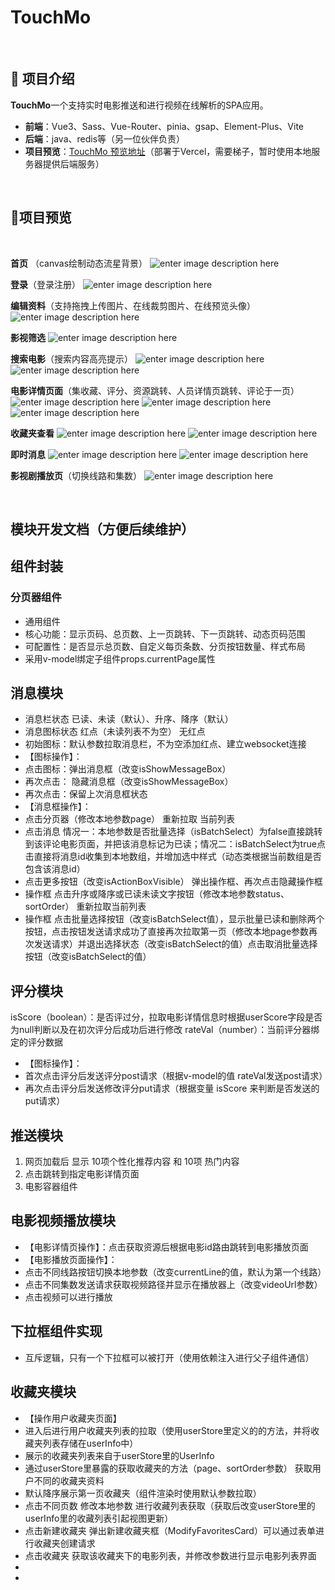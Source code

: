 # TouchMo

&nbsp;

## 🚀 项目介绍

**TouchMo**一个支持实时电影推送和进行视频在线解析的SPA应用。

- **前端**：Vue3、Sass、Vue-Router、pinia、gsap、Element-Plus、Vite
- **后端**：java、redis等（另一位伙伴负责）
- **项目预览**：[TouchMo 预览地址](https://movie-website-wheat-gamma.vercel.app/)（部署于Vercel，需要梯子，暂时使用本地服务器提供后端服务）

&nbsp; &nbsp;

## 🔆项目预览

  <br />
  
 **首页** （canvas绘制动态流星背景）
![enter image description here](https://i.ibb.co/6RZR0R3q/2025-03-07-021038.png)
  <br />
   
 **登录**（登录注册）
![enter image description here](https://i.ibb.co/NdZyNGZj/2025-03-07-020350.png)
  <br />
 
 **编辑资料**（支持拖拽上传图片、在线裁剪图片、在线预览头像）![enter image description here](https://i.ibb.co/WvNnrgGy/2025-03-07-015005.png)
 <br />
 
**影视筛选**
![enter image description here](https://i.ibb.co/d4GsbNS8/2025-03-07-021118.png)
 <br />
 
**搜索电影**（搜索内容高亮提示）
![enter image description here](https://i.ibb.co/1GgppYCx/2025-03-07-021200.png)
![enter image description here](https://i.ibb.co/qLHvF8Jc/2025-03-07-021212.png)
 <br />
 
**电影详情页面**（集收藏、评分、资源跳转、人员详情页跳转、评论于一页）
![enter image description here](https://i.ibb.co/hRnYLXD8/2025-03-07-021222.png)
![enter image description here](https://i.ibb.co/7JRn3Zpc/2025-03-07-021232.png)
![enter image description here](https://i.ibb.co/JWs485JR/2025-03-07-021258.png)
 <br />
 
**收藏夹查看**
![enter image description here](https://i.ibb.co/cXcSH2SN/2025-03-07-022659.png)
![enter image description here](https://i.ibb.co/HD9sCmZq/2025-03-07-022708.png)
 <br />
 
**即时消息**
![enter image description here](https://i.ibb.co/FkPpj2bF/2025-03-07-021324.png)
![enter image description here](https://i.ibb.co/HDy6FpJX/2025-03-07-021332.png)
 <br />
 
**影视剧播放页**（切换线路和集数）
![enter image description here](https://i.ibb.co/3bY9zPZ/2025-03-07-021352.png)

&nbsp;

## 模块开发文档（方便后续维护）

## 组件封装

### 分页器组件

- 通用组件
- 核心功能：显示页码、总页数、上一页跳转、下一页跳转、动态页码范围
- 可配置性：是否显示总页数、自定义每页条数、分页按钮数量、样式布局
- 采用v-model绑定子组件props.currentPage属性

## 消息模块

- 消息栏状态 已读、未读（默认）、升序、降序（默认）
- 消息图标状态 红点（未读列表不为空） 无红点
- 初始图标：默认参数拉取消息栏，不为空添加红点、建立websocket连接
- 【图标操作】：
- 点击图标：弹出消息框（改变isShowMessageBox）
- 再次点击： 隐藏消息框（改变isShowMessageBox）
- 再次点击：保留上次消息框状态
- 【消息框操作】：
- 点击分页器（修改本地参数page） 重新拉取 当前列表
- 点击消息 情况一：本地参数是否批量选择（isBatchSelect）为false直接跳转到该评论电影页面，并把该消息标记为已读；情况二：isBatchSelect为true点击直接将消息id收集到本地数组，并增加选中样式（动态类根据当前数组是否包含该消息id）
- 点击更多按钮（改变isActionBoxVisible） 弹出操作框、再次点击隐藏操作框
- 操作框 点击升序或降序或已读未读文字按钮（修改本地参数status、sortOrder） 重新拉取当前列表
- 操作框 点击批量选择按钮（改变isBatchSelect值），显示批量已读和删除两个按钮，点击按钮发送请求成功了直接再次拉取第一页（修改本地page参数再次发送请求）并退出选择状态（改变isBatchSelect的值）点击取消批量选择按钮（改变isBatchSelect的值）

## 评分模块

isScore（boolean）：是否评过分，拉取电影详情信息时根据userScore字段是否为null判断以及在初次评分后成功后进行修改
rateVal（number）：当前评分器绑定的评分数据

- 【图标操作】：
- 首次点击评分后发送评分post请求（根据v-model的值 rateVal发送post请求）
- 再次点击评分后发送修改评分put请求（根据变量 isScore 来判断是否发送的put请求）

## 推送模块

1. 网页加载后 显示 10项个性化推荐内容 和 10项 热门内容
2. 点击跳转到指定电影详情页面
3. 电影容器组件

## 电影视频播放模块

- 【电影详情页操作】：点击获取资源后根据电影id路由跳转到电影播放页面
- 【电影播放页面操作】：
- 点击不同线路按钮切换本地参数（改变currentLine的值，默认为第一个线路）
- 点击不同集数发送请求获取视频路径并显示在播放器上（改变videoUrl参数）
- 点击视频可以进行播放

## 下拉框组件实现

- 互斥逻辑，只有一个下拉框可以被打开（使用依赖注入进行父子组件通信）

## 收藏夹模块

- 【操作用户收藏夹页面】
- 进入后进行用户收藏夹列表的拉取（使用userStore里定义的的方法，并将收藏夹列表存储在userInfo中）
- 展示的收藏夹列表来自于userStore里的UserInfo
- 通过userStore里暴露的获取收藏夹的方法（page、sortOrder参数） 获取用户不同的收藏夹资料
- 默认降序展示第一页收藏夹（组件渲染时使用默认参数拉取）
- 点击不同页数 修改本地参数 进行收藏列表获取（获取后改变userStore里的userInfo里的收藏列表引起视图更新）
- 点击新建收藏夹 弹出新建收藏夹框（ModifyFavoritesCard）可以通过表单进行收藏夹创建请求
- 点击收藏夹 获取该收藏夹下的电影列表，并修改参数进行显示电影列表界面
-
-
